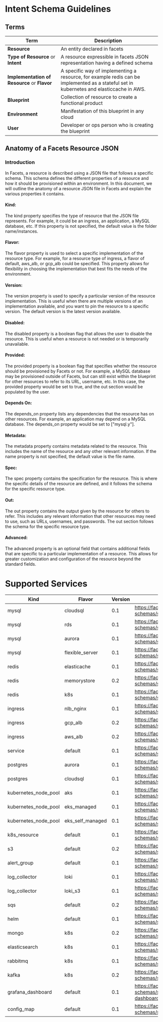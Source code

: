 # Intent Schema Guidelines

## Terms

| Term                                         | Description                                                                                                                              |
|----------------------------------------------|------------------------------------------------------------------------------------------------------------------------------------------|
| **Resource**                                 | An entity declared in facets                                                                                                             |
| **Type of Resource** or **Intent**           | A resource expressible in facets JSON representation having a defined schema                                                             |
| **Implementation of Resource** or **Flavor** | A specific way of implementing a resource, for example redis can be implemented as a stateful set in kubernetes and elasticcache in AWS. |
| **Blueprint**                                | Collection of resource to create a functional product                                                                                    |
| **Environment**                              | Manifestation of this blueprint in any cloud                                                                                             |
| **User**                                     | Developer or ops person who is creating the blueprint                                                                                    |

## Anatomy of a Facets Resource JSON

### Introduction
In Facets, a resource is described using a JSON file that follows a specific schema. This schema defines the different properties of a resource and how it should be provisioned within an environment. In this document, we will outline the anatomy of a resource JSON file in Facets and explain the various properties it contains.

#### Kind:
The kind property specifies the type of resource that the JSON file represents. For example, it could be an ingress, an application, a MySQL database, etc. If this property is not specified, the default value is the folder name/instances.

#### Flavor:
The flavor property is used to select a specific implementation of the resource type. For example, for a resource type of ingress, a flavor of default, aws_alb, or gcp_alb could be specified. This property allows for flexibility in choosing the implementation that best fits the needs of the environment.

#### Version:
The version property is used to specify a particular version of the resource implementation. This is useful when there are multiple versions of an implementation available, and you want to pin the resource to a specific version. The default version is the latest version available.

#### Disabled:
The disabled property is a boolean flag that allows the user to disable the resource. This is useful when a resource is not needed or is temporarily unavailable.

#### Provided:
The provided property is a boolean flag that specifies whether the resource should be provisioned by Facets or not. For example, a MySQL database may be provisioned outside of Facets, but can still exist within the blueprint for other resources to refer to its URL, username, etc. In this case, the provided property would be set to true, and the out section would be populated by the user.

#### Depends On:
The depends_on property lists any dependencies that the resource has on other resources. For example, an application may depend on a MySQL database. The depends_on property would be set to ["mysql.y"].

#### Metadata:
The metadata property contains metadata related to the resource. This includes the name of the resource and any other relevant information. If the name property is not specified, the default value is the file name.

#### Spec:
The spec property contains the specification for the resource. This is where the specific details of the resource are defined, and it follows the schema for the specific resource type.

#### Out:
The out property contains the output given by the resource for others to refer. This includes any relevant information that other resources may need to use, such as URLs, usernames, and passwords. The out section follows the schema for the specific resource type.

#### Advanced:
The advanced property is an optional field that contains additional fields that are specific to a particular implementation of a resource. This allows for greater customization and configuration of the resource beyond the standard fields.

# Supported Services

| Kind                 | Flavor           | Version | Schema                                                                                                | Sample                                                            | Readme                                                          |
|----------------------|------------------|---------|-------------------------------------------------------------------------------------------------------|-------------------------------------------------------------------|-----------------------------------------------------------------|
| mysql                | cloudsql         | 0.1     | https://facets-cloud.github.io/facets-schemas/schemas/mysql/mysql.schema.json                         | [Sample](schemas/mysql/mysql.cloudsql.sample.json)                | [Readme](schemas/mysql/README.md)                               |
| mysql                | rds              | 0.1     | https://facets-cloud.github.io/facets-schemas/schemas/mysql/mysql.schema.json                         | [Sample](schemas/mysql/mysql.rds.sample.json)                     | [Readme](schemas/mysql/README.md)                               |
| mysql                | aurora           | 0.1     | https://facets-cloud.github.io/facets-schemas/schemas/mysql/mysql.schema.json                         | [Sample](schemas/mysql/mysql.aurora.sample.json)                  | [Readme](schemas/mysql/README.md)                               |
| mysql                | flexible_server  | 0.1     | https://facets-cloud.github.io/facets-schemas/schemas/mysql/mysql.schema.json                         | [Sample](schemas/mysql/mysql.flexible_server.sample.json)         | [Readme](schemas/mysql/README.md)                               |
| redis                | elasticache      | 0.1     | https://facets-cloud.github.io/facets-schemas/schemas/redis/redis.schema.json                         | [Sample](schemas/redis/sample.json)                               | [Readme](schemas/redis/README.md)                               |
| redis                | memorystore      | 0.2     | https://facets-cloud.github.io/facets-schemas/schemas/redis/redis.schema.json                         | [Sample](schemas/redis/sample.json)                               | [Readme](schemas/redis/README.md)                               |
| redis                | k8s              | 0.1     | https://facets-cloud.github.io/facets-schemas/schemas/redis/redis.schema.json                         | [Sample](schemas/redis/sample.json)                               | [Readme](schemas/redis/README.md)                               |
| ingress              | nlb_nginx        | 0.1     | https://facets-cloud.github.io/facets-schemas/schemas/loadbalancer/ingress.schema.json                | [Sample](schemas/loadbalancer/ingress.nlb_nginx.sample.json)      | [Readme](schemas/loadbalancer/ingress.schema.md)                |
| ingress              | gcp_alb          | 0.2     | https://facets-cloud.github.io/facets-schemas/schemas/loadbalancer/ingress.schema.json                | [Sample](schemas/loadbalancer/ingress.gcp_alb.sample.json)        | [Readme](schemas/loadbalancer/ingress.schema.md)                |
| ingress              | aws_alb          | 0.2     | https://facets-cloud.github.io/facets-schemas/schemas/loadbalancer/ingress.schema.json                | [Sample](schemas/loadbalancer/ingress.aws_alb.sample.json)        | [Readme](schemas/loadbalancer/ingress.schema.md)                |
| service              | default          | 0.1     | https://facets-cloud.github.io/facets-schemas/schemas/service/service.schema.json                     | [Sample](schemas/service/main.json)                               | [Readme](schemas/service/service.schema.md)                     |
| postgres             | aurora           | 0.1     | https://facets-cloud.github.io/facets-schemas/schemas/postgres/postgres.schema.json                   | [Sample](schemas/postgres/postgres.aurora.sample.json)            | [Readme](schemas/postgres/README.md)                            |
| postgres             | cloudsql         | 0.1     | https://facets-cloud.github.io/facets-schemas/schemas/postgres/postgres.schema.json                   | [Sample](schemas/postgres/postgres.cloudsql.sample.json)          | [Readme](schemas/postgres/README.md)                            |
| kubernetes_node_pool | aks              | 0.1     | https://facets-cloud.github.io/facets-schemas/schemas/nodepool/nodepool.schema.json                   | [Sample](schemas/nodepool/nodepool.aks.sample.json)               | [Readme](schemas/nodepool/nodepool.schema.md)                   |
| kubernetes_node_pool | eks_managed      | 0.1     | https://facets-cloud.github.io/facets-schemas/schemas/nodepool/nodepool.schema.json                   | [Sample](schemas/nodepool/nodepool.eks-managed.sample.json)       | [Readme](schemas/nodepool/nodepool.schema.md)                   |
| kubernetes_node_pool | eks_self_managed | 0.1     | https://facets-cloud.github.io/facets-schemas/schemas/nodepool/nodepool.schema.json                   | [Sample](schemas/nodepool/nodepool.self-managed.sample.json)      | [Readme](schemas/nodepool/nodepool.schema.md)                   |
| k8s_resource         | default          | 0.1     | https://facets-cloud.github.io/facets-schemas/schemas/k8s_resource/k8s_resource.schema.json           | [Sample](schemas/k8s_resource/sample.json)                        | [Readme](schemas/k8s_resource/README.md)                        |
| s3                   | default          | 0.2     | https://facets-cloud.github.io/facets-schemas/schemas/s3/s3.schema.json                               | [Sample](schemas/s3/s3.sample.json)                               | [Readme](schemas/s3/s3.schema.md)                               |
| alert_group          | default          | 0.1     | https://facets-cloud.github.io/facets-schemas/schemas/alert_group/alert-group.schema.json             | [Sample](schemas/alert_group/sample.json)                         | [Readme](schemas/alert_group/README.md)                         |
| log_collector        | loki             | 0.1     | https://facets-cloud.github.io/facets-schemas/schemas/log_collector/log-collector.schema.json         | [Sample](schemas/log_collector/loki-sample.json)                  | [Readme](schemas/log_collector/README.md)                       |
| log_collector        | loki_s3          | 0.1     | https://facets-cloud.github.io/facets-schemas/schemas/log_collector/log-collector.schema.json         | [Sample](schemas/log_collector/loki-s3-sample.json)               | [Readme](schemas/log_collector/README.md)                       |
| sqs                  | default          | 0.2     | https://facets-cloud.github.io/facets-schemas/schemas/sqs/sqs.schema.json                             | [Sample](schemas/sqs/sqs.sample.json)                             | [Readme](schemas/sqs/README.md)                                 |
| helm                 | default          | 0.1     | https://facets-cloud.github.io/facets-schemas/schemas/helm/helm.schema.json                           | [Sample](schemas/helm/sample.json)                                | [Readme](schemas/helm/README.md)                                |
| mongo                | k8s              | 0.2     | https://facets-cloud.github.io/facets-schemas/schemas/mongo/mongo.schema.json                         | [Sample](schemas/mongo/sample.json)                               | [Readme](schemas/mongo/mongo.schema.md)                         |
| elasticsearch        | k8s              | 0.1     | https://facets-cloud.github.io/facets-schemas/schemas/elasticsearch/elasticsearch.schema.json         | [Sample](schemas/elasticsearch/elasticsearch.sample.json)         | [Readme](schemas/elasticsearch/elasticsearch.schema.md)         |
| rabbitmq             | k8s              | 0.1     | https://facets-cloud.github.io/facets-schemas/schemas/rabbitmq/rabbitmq.schema.json                   | [Sample](schemas/rabbitmq/rabbitmq.k8s.sample.json)               | [Readme](schemas/rabbitmq/rabbitmq.schema.md)                   |
| kafka                | k8s              | 0.2     | https://facets-cloud.github.io/facets-schemas/schemas/kafka/kafka.schema.json                         | [Sample](schemas/kafka/sample-kafka.json)                         | [Readme](schemas/kafka/kafka.schema.md)                         |
| grafana_dashboard    | default          | 0.1     | https://facets-cloud.github.io/facets-schemas/schemas/grafana_dashboard/grafana-dashboard.schema.json | [Sample](schemas/grafana_dashboard/grafana-dashboard.sample.json) | [Readme](schemas/grafana_dashboard/grafana-dashboard.schema.md) |
| config_map           | default          | 0.1     | https://facets-cloud.github.io/facets-schemas/schemas/configmap/configmap.schema.json                 | [Sample](schemas/config_map/config_map.sample.json)               | [Readme](schemas/config_map/config_map.schema.md)               |

